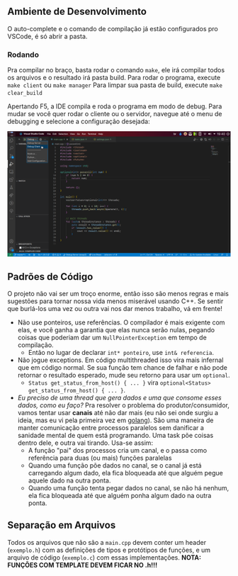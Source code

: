 ## Ambiente de Desenvolvimento

O auto-complete e o comando de compilação já estão configurados pro VSCode, é só abrir a pasta.

### Rodando

Pra compilar no braço, basta rodar o comando `make`, ele irá compilar todos os arquivos e o resultado irá pasta build.
Para rodar o programa, execute `make client` ou `make manager`
Para limpar sua pasta de build, execute `make clear_build`

Apertando F5, a IDE compila e roda o programa em modo de debug. Para mudar se você quer rodar o cliente ou o servidor, navegue até o menu de debugging e selecione a configuração desejada:

![](./docs/debugging.png)

## Padrões de Código

O projeto não vai ser um troço enorme, então isso são menos regras e mais sugestões para tornar nossa vida menos miserável usando C++. Se sentir que burlá-los uma vez ou outra vai nos dar menos trabalho, vá em frente!

- Não use ponteiros, use referências. O compilador é mais exigente com elas, e você ganha a garantia que elas nunca serão nulas, pegando coisas que poderiam dar um `NullPointerException` em tempo de compilação.
  - Então no lugar de declarar `int* ponteiro`, use `int& referencia`.
- Não jogue exceptions. Em código multithreaded isso vira mais infernal que em código normal. Se sua função tem chance de falhar e não pode retornar o resultado esperado, mude seu retorno para usar um `optional`.
  - `Status get_status_from_host() { ... }` vira `optional<Status> get_status_from_host() { ... }`.
- *Eu preciso de uma thread que gera dados e uma que consome esses dados, como eu faço?* Pra resolver o problema do produtor/consumidor, vamos tentar usar **canais** até não dar mais (eu não sei onde surgiu a ideia, mas eu vi pela primeira vez em [golang](https://golangdocs.com/channels-in-golang)). São uma maneira de manter comunicação entre processos paralelos sem danificar a sanidade mental de quem está programando. Uma task põe coisas dentro dele, e outra vai tirando. Usa-se assim:
  - A função "pai" dos processos cria um canal, e o passa como referência para duas (ou mais) funções paralelas
  - Quando uma função põe dados no canal, se o canal já está carregando algum dado, ela fica bloqueada até que alguém pegue aquele dado na outra ponta.
  - Quando uma função tenta pegar dados no canal, se não há nenhum, ela fica bloqueada até que alguém ponha algum dado na outra ponta.

## Separação em Arquivos

Todos os arquivos que não são a `main.cpp` devem conter um header (`exemplo.h`) com as definições de tipos e protótipos de funções, e um arquivo de código (`exemplo.c`) com essas implementações. **NOTA: FUNÇÕES COM TEMPLATE DEVEM FICAR NO .h!!!**